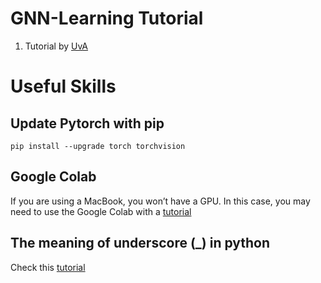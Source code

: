 # GNN-Learning Tutorial

1. Tutorial by [UvA](https://uvadlc-notebooks.readthedocs.io/en/latest/tutorial_notebooks/tutorial2/Introduction_to_PyTorch.html)

# Useful Skills


## Update Pytorch with pip
```
pip install --upgrade torch torchvision
```

## Google Colab

If you are using a MacBook, you won’t have a GPU.
In this case, you may need to use the Google Colab with a [tutorial](https://web.eecs.umich.edu/~justincj/teaching/eecs442/WI2021/colab.html)


## The meaning of underscore (_) in python

Check this [tutorial](https://hackernoon.com/understanding-the-underscore-of-python-309d1a029edc?gi=a3e0f97202ac)
